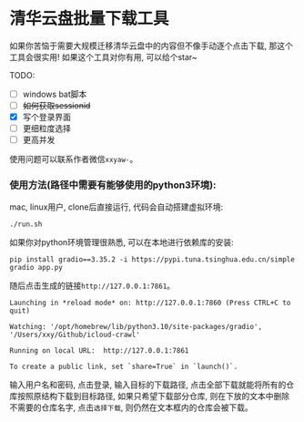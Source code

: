 # 清华云盘批量下载工具

如果你苦恼于需要大规模迁移清华云盘中的内容但不像手动逐个点击下载, 那这个工具会很实用! 如果这个工具对你有用, 可以给个star~



TODO:

- [ ] windows bat脚本
- [ ] ~~如何获取sessionid~~
- [x] 写个登录界面
- [ ] 更细粒度选择
- [ ] 更高并发

使用问题可以联系作者微信`xxyaw-`。



### 使用方法(路径中需要有能够使用的python3环境):

mac, linux用户, clone后直接运行, 代码会自动搭建虚拟环境:
```shell
./run.sh
```

如果你对python环境管理很熟悉, 可以在本地进行依赖库的安装:

```
pip install gradio==3.35.2 -i https://pypi.tuna.tsinghua.edu.cn/simple
gradio app.py
```



随后点击生成的链接`http://127.0.0.1:7861`。

```shell
Launching in *reload mode* on: http://127.0.0.1:7860 (Press CTRL+C to quit)

Watching: '/opt/homebrew/lib/python3.10/site-packages/gradio', '/Users/xxy/Github/icloud-crawl'

Running on local URL:  http://127.0.0.1:7861

To create a public link, set `share=True` in `launch()`.
```

输入用户名和密码, 点击登录, 输入目标的下载路径, 点击全部下载就能将所有的仓库按照原结构下载到目标路径, 如果只希望下载部分仓库, 则在下放的文本中删除不需要的仓库名字, 点击`选择下载`, 则仍然在文本框内的仓库会被下载。

